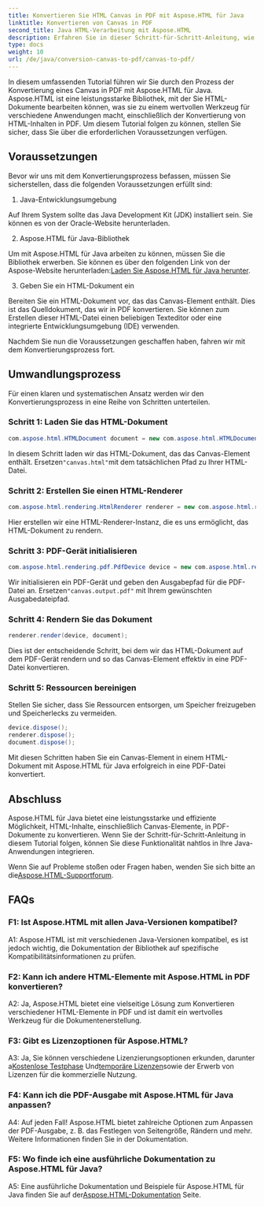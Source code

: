 ```yaml
---
title: Konvertieren Sie HTML Canvas in PDF mit Aspose.HTML für Java
linktitle: Konvertieren von Canvas in PDF
second_title: Java HTML-Verarbeitung mit Aspose.HTML
description: Erfahren Sie in dieser Schritt-für-Schritt-Anleitung, wie Sie HTML Canvas mit Aspose.HTML für Java in PDF konvertieren.
type: docs
weight: 10
url: /de/java/conversion-canvas-to-pdf/canvas-to-pdf/
---
```

In diesem umfassenden Tutorial führen wir Sie durch den Prozess der Konvertierung eines Canvas in PDF mit Aspose.HTML für Java. Aspose.HTML ist eine leistungsstarke Bibliothek, mit der Sie HTML-Dokumente bearbeiten können, was sie zu einem wertvollen Werkzeug für verschiedene Anwendungen macht, einschließlich der Konvertierung von HTML-Inhalten in PDF. Um diesem Tutorial folgen zu können, stellen Sie sicher, dass Sie über die erforderlichen Voraussetzungen verfügen.

## Voraussetzungen

Bevor wir uns mit dem Konvertierungsprozess befassen, müssen Sie sicherstellen, dass die folgenden Voraussetzungen erfüllt sind:

1. Java-Entwicklungsumgebung

Auf Ihrem System sollte das Java Development Kit (JDK) installiert sein. Sie können es von der Oracle-Website herunterladen.

2. Aspose.HTML für Java-Bibliothek

 Um mit Aspose.HTML für Java arbeiten zu können, müssen Sie die Bibliothek erwerben. Sie können es über den folgenden Link von der Aspose-Website herunterladen:[Laden Sie Aspose.HTML für Java herunter](https://releases.aspose.com/html/java/).

3. Geben Sie ein HTML-Dokument ein

Bereiten Sie ein HTML-Dokument vor, das das Canvas-Element enthält. Dies ist das Quelldokument, das wir in PDF konvertieren. Sie können zum Erstellen dieser HTML-Datei einen beliebigen Texteditor oder eine integrierte Entwicklungsumgebung (IDE) verwenden.

Nachdem Sie nun die Voraussetzungen geschaffen haben, fahren wir mit dem Konvertierungsprozess fort.

## Umwandlungsprozess

Für einen klaren und systematischen Ansatz werden wir den Konvertierungsprozess in eine Reihe von Schritten unterteilen.

### Schritt 1: Laden Sie das HTML-Dokument

```java
com.aspose.html.HTMLDocument document = new com.aspose.html.HTMLDocument(Resources.input("canvas.html"));
```

 In diesem Schritt laden wir das HTML-Dokument, das das Canvas-Element enthält. Ersetzen`"canvas.html"`mit dem tatsächlichen Pfad zu Ihrer HTML-Datei.

### Schritt 2: Erstellen Sie einen HTML-Renderer

```java
com.aspose.html.rendering.HtmlRenderer renderer = new com.aspose.html.rendering.HtmlRenderer();
```

Hier erstellen wir eine HTML-Renderer-Instanz, die es uns ermöglicht, das HTML-Dokument zu rendern.

### Schritt 3: PDF-Gerät initialisieren

```java
com.aspose.html.rendering.pdf.PdfDevice device = new com.aspose.html.rendering.pdf.PdfDevice(Resources.output("canvas.output.pdf"));
```

 Wir initialisieren ein PDF-Gerät und geben den Ausgabepfad für die PDF-Datei an. Ersetzen`"canvas.output.pdf"` mit Ihrem gewünschten Ausgabedateipfad.

### Schritt 4: Rendern Sie das Dokument

```java
renderer.render(device, document);
```

Dies ist der entscheidende Schritt, bei dem wir das HTML-Dokument auf dem PDF-Gerät rendern und so das Canvas-Element effektiv in eine PDF-Datei konvertieren.

### Schritt 5: Ressourcen bereinigen

Stellen Sie sicher, dass Sie Ressourcen entsorgen, um Speicher freizugeben und Speicherlecks zu vermeiden.

```java
device.dispose();
renderer.dispose();
document.dispose();
```

Mit diesen Schritten haben Sie ein Canvas-Element in einem HTML-Dokument mit Aspose.HTML für Java erfolgreich in eine PDF-Datei konvertiert.

## Abschluss

Aspose.HTML für Java bietet eine leistungsstarke und effiziente Möglichkeit, HTML-Inhalte, einschließlich Canvas-Elemente, in PDF-Dokumente zu konvertieren. Wenn Sie der Schritt-für-Schritt-Anleitung in diesem Tutorial folgen, können Sie diese Funktionalität nahtlos in Ihre Java-Anwendungen integrieren.

 Wenn Sie auf Probleme stoßen oder Fragen haben, wenden Sie sich bitte an die[Aspose.HTML-Supportforum](https://forum.aspose.com/).

## FAQs

### F1: Ist Aspose.HTML mit allen Java-Versionen kompatibel?

A1: Aspose.HTML ist mit verschiedenen Java-Versionen kompatibel, es ist jedoch wichtig, die Dokumentation der Bibliothek auf spezifische Kompatibilitätsinformationen zu prüfen.

### F2: Kann ich andere HTML-Elemente mit Aspose.HTML in PDF konvertieren?

A2: Ja, Aspose.HTML bietet eine vielseitige Lösung zum Konvertieren verschiedener HTML-Elemente in PDF und ist damit ein wertvolles Werkzeug für die Dokumentenerstellung.

### F3: Gibt es Lizenzoptionen für Aspose.HTML?

 A3: Ja, Sie können verschiedene Lizenzierungsoptionen erkunden, darunter a[Kostenlose Testphase](https://releases.aspose.com/) Und[temporäre Lizenzen](https://purchase.aspose.com/temporary-license/)sowie der Erwerb von Lizenzen für die kommerzielle Nutzung.

### F4: Kann ich die PDF-Ausgabe mit Aspose.HTML für Java anpassen?

A4: Auf jeden Fall! Aspose.HTML bietet zahlreiche Optionen zum Anpassen der PDF-Ausgabe, z. B. das Festlegen von Seitengröße, Rändern und mehr. Weitere Informationen finden Sie in der Dokumentation.

### F5: Wo finde ich eine ausführliche Dokumentation zu Aspose.HTML für Java?

 A5: Eine ausführliche Dokumentation und Beispiele für Aspose.HTML für Java finden Sie auf der[Aspose.HTML-Dokumentation](https://reference.aspose.com/html/java/) Seite.